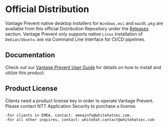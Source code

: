 # Official Distribution
Vantage Prevent native desktop installers for `Windows.msi` and `macOS.pkg` are available from this official Distribution Repository under the [Releases](https://github.com/whitehatsec/vantage-prevent-distributions/releases) section. Vantage Prevent only supports native `Linux` installation of `Debian/Ubuntu.deb` via Command Line Interface for CI/CD pipelines.

## Documentation

Check out our [Vantage Prevent User Guide](https://github.com/whitehatsec/vantage-prevent-distributions/blob/main/Vantage-Prevent-User-Guide.pdf) for details on how to install and utilize this product.

## Product License
Clients need a product license key in order to operate Vantage Prevent. Please contact NTT Application Security to purchase a license.  
```
-For clients in EMEA, contact: emeainfo@whitehatsec.com. 
-For all other inquires, contact: whitehat.contact@whitehatsec.com 
```
